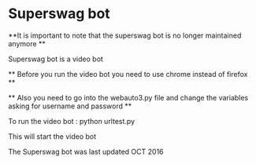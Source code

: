 Superswag bot
==============

**It is important to note that the superswag bot is no longer maintained anymore **



Superswag bot is a video bot


** Before you run the video bot you need to use chrome instead of firefox **

** Also you need to go into the webauto3.py file and change the variables asking for username and password **

To run the video bot :
	python urltest.py

This will start the video bot




The Superswag bot was last updated OCT 2016